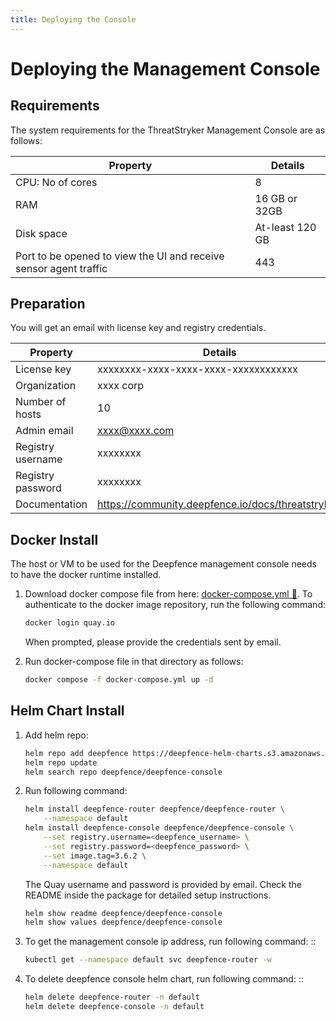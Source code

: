 ```yaml
---
title: Deploying the Console
---
```


# Deploying the Management Console


## Requirements


The system requirements for the ThreatStryker Management Console are as follows:

| Property                                                          | Details         |
|-------------------------------------------------------------------|-----------------|
| CPU: No of cores                                                  | 8               |
| RAM                                                               | 16 GB or 32GB   |
| Disk space                                                        | At-least 120 GB |
| Port to be opened to view the UI and receive sensor agent traffic | 443             |

## Preparation

You will get an email with license key and registry credentials.

| Property          | Details                                            |
|-------------------|----------------------------------------------------|
| License key       | xxxxxxxx-xxxx-xxxx-xxxx-xxxxxxxxxxxx               |
| Organization      | xxxx corp                                          |         
| Number of hosts   | 10                                                 |  
| Admin email       | xxxx@xxxx.com                                      | 
| Registry username | xxxxxxxx                                           |
| Registry password | xxxxxxxx                                           |
| Documentation     | https://community.deepfence.io/docs/threatstryker/ |


## Docker Install

The host or VM to be used for the Deepfence management console needs to have the docker runtime installed.

1. Download docker compose file from here: [docker-compose.yml 🔗](../files/3.6.2/docker-compose.yml). To authenticate to the docker image repository, run the following command:

   ```bash
   docker login quay.io
   ```

   When prompted, please provide the credentials sent by email.

2. Run docker-compose file in that directory as follows:

   ```bash
   docker compose -f docker-compose.yml up -d
   ```


Helm Chart Install
---------------------------------------


1. Add helm repo:

   ```bash
   helm repo add deepfence https://deepfence-helm-charts.s3.amazonaws.com/enterprise
   helm repo update
   helm search repo deepfence/deepfence-console
   ```

2. Run following command:

   ```bash
   helm install deepfence-router deepfence/deepfence-router \
       --namespace default
   helm install deepfence-console deepfence/deepfence-console \
       --set registry.username=<deepfence_username> \
       --set registry.password=<deepfence_password> \
       --set image.tag=3.6.2 \
       --namespace default
   ```

   The Quay username and password is provided by email. Check the README inside the package for detailed setup instructions.

   ```bash
   helm show readme deepfence/deepfence-console
   helm show values deepfence/deepfence-console
   ```

3. To get the management console ip address, run following command: ::

   ```bash
   kubectl get --namespace default svc deepfence-router -w
   ```

4. To delete deepfence console helm chart, run following command: ::

   ```bash
   helm delete deepfence-router -n default
   helm delete deepfence-console -n default
   ```